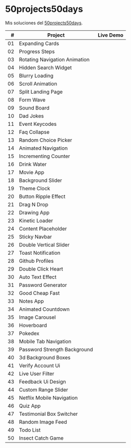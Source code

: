 # 50projects50days
Mis soluciones del [50projects50days](https://github.com/bradtraversy/50projects50days).

| #   | Project                       | Live Demo |
|----:|-------------------------------|-----------|
| 01  | Expanding Cards               |           |
| 02  | Progress Steps                |           |
| 03  | Rotating Navigation Animation|           |
| 04  | Hidden Search Widget          |           |
| 05  | Blurry Loading                |           |
| 06  | Scroll Animation              |           |
| 07  | Split Landing Page            |           |
| 08  | Form Wave                     |           |
| 09  | Sound Board                   |           |
| 10  | Dad Jokes                     |           |
| 11  | Event Keycodes                |           |
| 12  | Faq Collapse                  |           |
| 13  | Random Choice Picker          |           |
| 14  | Animated Navigation           |           |
| 15  | Incrementing Counter          |           |
| 16  | Drink Water                   |           |
| 17  | Movie App                     |           |
| 18  | Background Slider             |           |
| 19  | Theme Clock                   |           |
| 20  | Button Ripple Effect          |           |
| 21  | Drag N Drop                   |           |
| 22  | Drawing App                   |           |
| 23  | Kinetic Loader                |           |
| 24  | Content Placeholder           |           |
| 25  | Sticky Navbar                 |           |
| 26  | Double Vertical Slider        |           |
| 27  | Toast Notification            |           |
| 28  | Github Profiles               |           |
| 29  | Double Click Heart            |           |
| 30  | Auto Text Effect              |           |
| 31  | Password Generator            |           |
| 32  | Good Cheap Fast               |           |
| 33  | Notes App                     |           |
| 34  | Animated Countdown            |           |
| 35  | Image Carousel                |           |
| 36  | Hoverboard                    |           |
| 37  | Pokedex                       |           |
| 38  | Mobile Tab Navigation         |           |
| 39  | Password Strength Background |           |
| 40  | 3d Background Boxes           |           |
| 41  | Verify Account Ui             |           |
| 42  | Live User Filter              |           |
| 43  | Feedback Ui Design            |           |
| 44  | Custom Range Slider           |           |
| 45  | Netflix Mobile Navigation     |           |
| 46  | Quiz App                      |           |
| 47  | Testimonial Box Switcher      |           |
| 48  | Random Image Feed             |           |
| 49  | Todo List                     |           |
| 50  | Insect Catch Game             |           |


